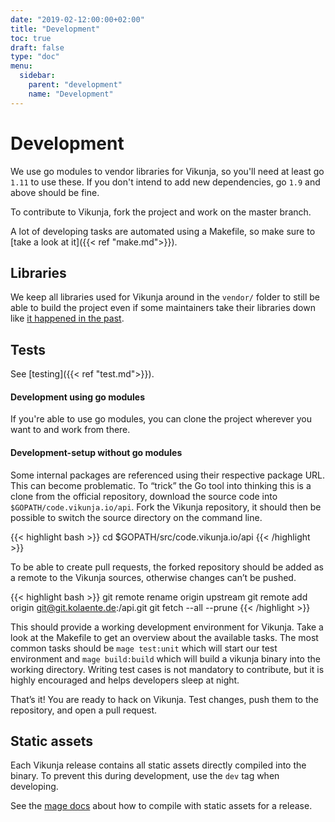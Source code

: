 ```yaml
---
date: "2019-02-12:00:00+02:00"
title: "Development"
toc: true
draft: false
type: "doc"
menu:
  sidebar:
    parent: "development"
    name: "Development"
---
```


# Development

We use go modules to vendor libraries for Vikunja, so you'll need at least go `1.11` to use these.
If you don't intend to add new dependencies, go `1.9` and above should be fine.

To contribute to Vikunja, fork the project and work on the master branch.

A lot of developing tasks are automated using a Makefile, so make sure to [take a look at it]({{< ref "make.md">}}).

## Libraries

We keep all libraries used for Vikunja around in the `vendor/` folder to still be able to build the project even if
some maintainers take their libraries down like [it happened in the past](https://github.com/jteeuwen/go-bindata/issues/5).

## Tests

See [testing]({{< ref "test.md">}}).

#### Development using go modules

If you're able to use go modules, you can clone the project wherever you want to and work from there.

#### Development-setup without go modules

Some internal packages are referenced using their respective package URL. This can become problematic. 
To “trick” the Go tool into thinking this is a clone from the official repository, download the source code 
into `$GOPATH/code.vikunja.io/api`. Fork the Vikunja repository, it should then be possible to switch the source directory on the command line.

{{< highlight bash >}}
cd $GOPATH/src/code.vikunja.io/api
{{< /highlight >}}

To be able to create pull requests, the forked repository should be added as a remote to the Vikunja sources, otherwise changes can’t be pushed.

{{< highlight bash >}}
git remote rename origin upstream
git remote add origin git@git.kolaente.de:<USERNAME>/api.git
git fetch --all --prune
{{< /highlight >}}

This should provide a working development environment for Vikunja. Take a look at the Makefile to get an overview about 
the available tasks. The most common tasks should be `mage test:unit` which will start our test environment and `mage build:build` 
which will build a vikunja binary into the working directory. Writing test cases is not mandatory to contribute, but it 
is highly encouraged and helps developers sleep at night.

That’s it! You are ready to hack on Vikunja. Test changes, push them to the repository, and open a pull request.

## Static assets

Each Vikunja release contains all static assets directly compiled into the binary.
To prevent this during development, use the `dev` tag when developing.

See the [mage docs](mage.md#statically-compile-all-templates-into-the-binary) about how to compile with static assets for a release.
